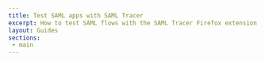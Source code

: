 ```yaml
---
title: Test SAML apps with SAML Tracer
excerpt: How to test SAML flows with the SAML Tracer Firefox extension
layout: Guides
sections:
 - main
---
```

